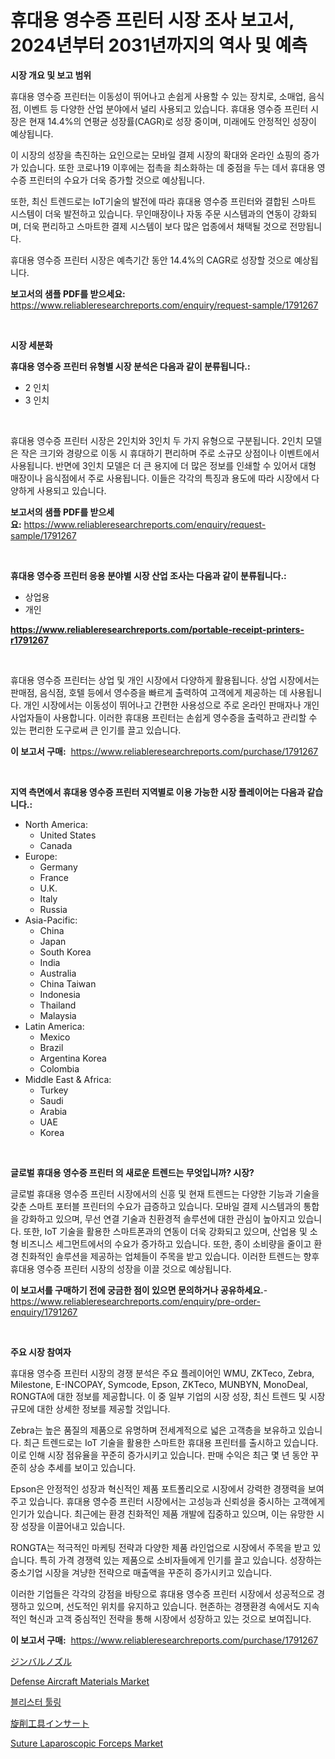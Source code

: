 <p><h1>휴대용 영수증 프린터 시장 조사 보고서, 2024년부터 2031년까지의 역사 및 예측</h1></p><p><strong>시장 개요 및 보고 범위</strong></p>
<p><p>휴대용 영수증 프린터는 이동성이 뛰어나고 손쉽게 사용할 수 있는 장치로, 소매업, 음식점, 이벤트 등 다양한 산업 분야에서 널리 사용되고 있습니다. 휴대용 영수증 프린터 시장은 현재 14.4%의 연평균 성장률(CAGR)로 성장 중이며, 미래에도 안정적인 성장이 예상됩니다.</p><p>이 시장의 성장을 촉진하는 요인으로는 모바일 결제 시장의 확대와 온라인 쇼핑의 증가가 있습니다. 또한 코로나19 이후에는 접촉을 최소화하는 데 중점을 두는 데서 휴대용 영수증 프린터의 수요가 더욱 증가할 것으로 예상됩니다.</p><p>또한, 최신 트렌드로는 IoT기술의 발전에 따라 휴대용 영수증 프린터와 결합된 스마트 시스템이 더욱 발전하고 있습니다. 무인매장이나 자동 주문 시스템과의 연동이 강화되며, 더욱 편리하고 스마트한 결제 시스템이 보다 많은 업종에서 채택될 것으로 전망됩니다.</p><p>휴대용 영수증 프린터 시장은 예측기간 동안 14.4%의 CAGR로 성장할 것으로 예상됩니다.</p></p>
<p><strong>보고서의 샘플 PDF를 받으세요:</strong> <a href="https://www.reliableresearchreports.com/enquiry/request-sample/1791267">https://www.reliableresearchreports.com/enquiry/request-sample/1791267</a></p>
<p>&nbsp;</p>
<p><strong>시장 세분화</strong></p>
<p><strong>휴대용 영수증 프린터 유형별 시장 분석은 다음과 같이 분류됩니다.:</strong></p>
<p><ul><li>2 인치</li><li>3 인치</li></ul></p>
<p>&nbsp;</p>
<p><p>휴대용 영수증 프린터 시장은 2인치와 3인치 두 가지 유형으로 구분됩니다. 2인치 모델은 작은 크기와 경량으로 이동 시 휴대하기 편리하며 주로 소규모 상점이나 이벤트에서 사용됩니다. 반면에 3인치 모델은 더 큰 용지에 더 많은 정보를 인쇄할 수 있어서 대형 매장이나 음식점에서 주로 사용됩니다. 이들은 각각의 특징과 용도에 따라 시장에서 다양하게 사용되고 있습니다.</p></p>
<p><strong>보고서의 샘플 PDF를 받으세요:</strong>&nbsp;<a href="https://www.reliableresearchreports.com/enquiry/request-sample/1791267">https://www.reliableresearchreports.com/enquiry/request-sample/1791267</a></p>
<p>&nbsp;</p>
<p><strong> 휴대용 영수증 프린터 응용 분야별 시장 산업 조사는 다음과 같이 분류됩니다.:</strong></p>
<p><ul><li>상업용</li><li>개인</li></ul></p>
<p><strong><a href="https://www.reliableresearchreports.com/portable-receipt-printers-r1791267">https://www.reliableresearchreports.com/portable-receipt-printers-r1791267</a></strong></p>
<p>&nbsp;</p>
<p><p>휴대용 영수증 프린터는 상업 및 개인 시장에서 다양하게 활용됩니다. 상업 시장에서는 판매점, 음식점, 호텔 등에서 영수증을 빠르게 출력하여 고객에게 제공하는 데 사용됩니다. 개인 시장에서는 이동성이 뛰어나고 간편한 사용성으로 주로 온라인 판매자나 개인 사업자들이 사용합니다. 이러한 휴대용 프린터는 손쉽게 영수증을 출력하고 관리할 수 있는 편리한 도구로써 큰 인기를 끌고 있습니다.</p></p>
<p><strong>이 보고서 구매:</strong>&nbsp; <a href="https://www.reliableresearchreports.com/purchase/1791267">https://www.reliableresearchreports.com/purchase/1791267</a></p>
<p>&nbsp;</p>
<p><strong>지역 측면에서 휴대용 영수증 프린터 지역별로 이용 가능한 시장 플레이어는 다음과 같습니다.:</strong></p>
<p><ul>
    <li>
        North America:
        <ul>
            <li>United States</li>
            <li>Canada</li>
        </ul>
    </li>
    <li>
        Europe:
        <ul>
            <li>Germany</li>
            <li>France</li>
            <li>U.K.</li>
            <li>Italy</li>
            <li>Russia</li>
        </ul>
    </li>
    <li>
        Asia-Pacific:
        <ul>
            <li>China</li>
            <li>Japan</li>
            <li>South Korea</li>
            <li>India</li>
            <li>Australia</li>
            <li>China Taiwan</li>
            <li>Indonesia</li>
            <li>Thailand</li>
            <li>Malaysia</li>
        </ul>
    </li>
    <li>
        Latin America:
        <ul>
            <li>Mexico</li>
            <li>Brazil</li>
            <li>Argentina Korea</li>
            <li>Colombia</li>
        </ul>
    </li>
    <li>
        Middle East & Africa:
        <ul>
            <li>Turkey</li>
            <li>Saudi</li>
            <li>Arabia</li>
            <li>UAE</li>
            <li>Korea</li>
        </ul>
    </li>
    </ul></p>
<p>&nbsp;</p>
<p><strong>글로벌 휴대용 영수증 프린터 의 새로운 트렌드는 무엇입니까? 시장?</strong></p>
<p><p>글로벌 휴대용 영수증 프린터 시장에서의 신흥 및 현재 트렌드는 다양한 기능과 기술을 갖춘 스마트 포터블 프린터의 수요가 급증하고 있습니다. 모바일 결제 시스템과의 통합을 강화하고 있으며, 무선 연결 기술과 친환경적 솔루션에 대한 관심이 높아지고 있습니다. 또한, IoT 기술을 활용한 스마트폰과의 연동이 더욱 강화되고 있으며, 산업용 및 소형 비즈니스 세그먼트에서의 수요가 증가하고 있습니다. 또한, 종이 소비량을 줄이고 환경 친화적인 솔루션을 제공하는 업체들이 주목을 받고 있습니다. 이러한 트렌드는 향후 휴대용 영수증 프린터 시장의 성장을 이끌 것으로 예상됩니다.</p></p>
<p><strong>이 보고서를 구매하기 전에 궁금한 점이 있으면 문의하거나 공유하세요.</strong>- <a href="https://www.reliableresearchreports.com/enquiry/pre-order-enquiry/1791267">https://www.reliableresearchreports.com/enquiry/pre-order-enquiry/1791267</a></p>
<p>&nbsp;</p>
<p><strong>주요 시장 참여자</strong></p>
<p><p>휴대용 영수증 프린터 시장의 경쟁 분석은 주요 플레이어인 WMU, ZKTeco, Zebra, Milestone, E-INCOPAY, Symcode, Epson, ZKTeco, MUNBYN, MonoDeal, RONGTA에 대한 정보를 제공합니다. 이 중 일부 기업의 시장 성장, 최신 트렌드 및 시장 규모에 대한 상세한 정보를 제공할 것입니다. </p><p>Zebra는 높은 품질의 제품으로 유명하며 전세계적으로 넓은 고객층을 보유하고 있습니다. 최근 트렌드로는 IoT 기술을 활용한 스마트한 휴대용 프린터를 출시하고 있습니다. 이로 인해 시장 점유율을 꾸준히 증가시키고 있습니다. 판매 수익은 최근 몇 년 동안 꾸준히 상승 추세를 보이고 있습니다. </p><p>Epson은 안정적인 성장과 혁신적인 제품 포트폴리오로 시장에서 강력한 경쟁력을 보여주고 있습니다. 휴대용 영수증 프린터 시장에서는 고성능과 신뢰성을 중시하는 고객에게 인기가 있습니다. 최근에는 환경 친화적인 제품 개발에 집중하고 있으며, 이는 유망한 시장 성장을 이끌어내고 있습니다. </p><p>RONGTA는 적극적인 마케팅 전략과 다양한 제품 라인업으로 시장에서 주목을 받고 있습니다. 특히 가격 경쟁력 있는 제품으로 소비자들에게 인기를 끌고 있습니다. 성장하는 중소기업 시장을 겨냥한 전략으로 매출액을 꾸준히 증가시키고 있습니다. </p><p>이러한 기업들은 각각의 강점을 바탕으로 휴대용 영수증 프린터 시장에서 성공적으로 경쟁하고 있으며, 선도적인 위치를 유지하고 있습니다. 현존하는 경쟁환경 속에서도 지속적인 혁신과 고객 중심적인 전략을 통해 시장에서 성장하고 있는 것으로 보여집니다.</p></p>
<p><strong>이 보고서 구매:</strong>&nbsp;&nbsp;<a href="https://www.reliableresearchreports.com/purchase/1791267">https://www.reliableresearchreports.com/purchase/1791267</a></p>
<p><p><a href="https://medium.com/@vanessa.grant665567/%E3%82%B8%E3%83%B3%E3%83%90%E3%83%AB%E3%83%8E%E3%82%BA%E3%83%AB%E5%B8%82%E5%A0%B4%E3%81%AE%E8%A6%8F%E6%A8%A1-cagr-%E3%83%88%E3%83%AC%E3%83%B3%E3%83%89-2024-2030-dfe02d800704">ジンバルノズル</a></p><p><a href="https://issuu.com/reportprime-2/docs/defense-aircraft-materials-market-size-2030.pptx">Defense Aircraft Materials Market</a></p><p><a href="https://medium.com/@bustersipes981/2004%EB%85%84%EB%B6%80%ED%84%B0-2024%EB%85%84%EA%B9%8C%EC%A7%80-%EB%AC%BC%EC%A7%91-%EA%B3%B5%EA%B5%AC-%EC%8B%9C%EC%9E%A5-%EC%A0%90%EC%9C%A0%EC%9C%A8-%EB%B3%80%ED%99%94-%EB%B0%8F-%EC%8B%9C%EC%9E%A5-%EC%84%B1%EC%9E%A5-%ED%8A%B8%EB%A0%8C%EB%93%9C-2004-2031-2202c91a7f11">블리스터 툴링</a></p><p><a href="https://medium.com/@spencerremin6/%E5%B7%A5%E5%85%B7%E3%83%9B%E3%83%AB%E3%83%80%E3%83%BC%E3%82%A4%E3%83%B3%E3%82%B5%E3%83%BC%E3%83%88%E5%B8%82%E5%A0%B4%E5%B1%95%E6%9C%9B-%E7%94%A3%E6%A5%AD%E6%A6%82%E8%A6%81%E3%81%A8%E4%BA%88%E6%B8%AC-2024%E5%B9%B4%E3%81%8B%E3%82%892031%E5%B9%B4-e07be737379c">旋削工具インサート</a></p><p><a href="https://github.com/lylyparadise/Market-Research-Report-List-2/blob/main/suture-laparoscopic-forceps-market.md">Suture Laparoscopic Forceps Market</a></p></p>